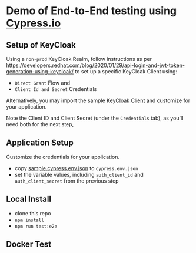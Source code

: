 # Demo of End-to-End testing using [Cypress.io](https://www.cypress.io/)

## Setup of KeyCloak

Using a `non-prod` KeyCloak Realm, follow instructions as per https://developers.redhat.com/blog/2020/01/29/api-login-and-jwt-token-generation-using-keycloak/ to set up a specific KeyCloak Client using:

- `Direct Grant` Flow and
- `Client Id and Secret` Credentials

Alternatively, you may import the sample [KeyCloak Client](./sample.kc-client.json) and customize for your application.

Note the Client ID and Client Secret (under the `Credentials` tab), as you'll need both for the next step,

## Application Setup

Customize the credentials for your application.

- copy [sample.cypress.env.json](./sample.cypress.env.json) to `cypress.env.json`
- set the variable values, including `auth_client_id` and `auth_client_secret` from the previous step

## Local Install

- clone this repo
- `npm install`
- `npm run test:e2e`

## Docker Test
